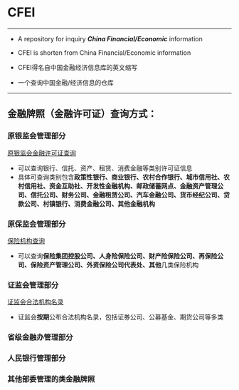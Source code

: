 # CFEI
*****
- A repository for inquiry ***China Financial/Economic*** information 
- CFEI is shorten from  China Financial/Economic information 

- CFEI得名自中国金融经济信息库的英文缩写
- 一个查询中国金融/经济信息的仓库

*****

## 金融牌照（金融许可证）查询方式：

### 原银监会管理部分

 [原银监会金融许可证查询](http://xukezheng.cbrc.gov.cn/ilicence/licence/licenceQuery.jsp)

- 可以查询银行、信托、资产、租赁、消费金融等类别许可证信息
- 具体可查询类别包含**政策性银行、商业银行、农村合作银行、城市信用社、农村信用社、资金互助社、开发性金融机构、邮政储蓄网点、金融资产管理公司、信托公司、财务公司、金融租赁公司、汽车金融公司、货币经纪公司、贷款公司、村镇银行、消费金融公司、其他金融机构**


### 原保监会管理部分

[保险机构查询](http://bxjg.circ.gov.cn/tabid/5254/Default.aspx)

- 可以查询**保险集团控股公司、人身险保险公司、财产险保险公司、再保险公司、保险资产管理公司、外资保险公司代表处、其他**几类保险机构

### 证监会管理部分

[证监会合法机构名录](http://www.csrc.gov.cn/pub/newsite/zjjg/hfjgml/xqhfjgml/)

- 证监会**按期**公布合法机构名录，包括证券公司、公募基金、期货公司等多类

### 省级金融办管理部分

### 人民银行管理部分

### 其他部委管理的类金融牌照
